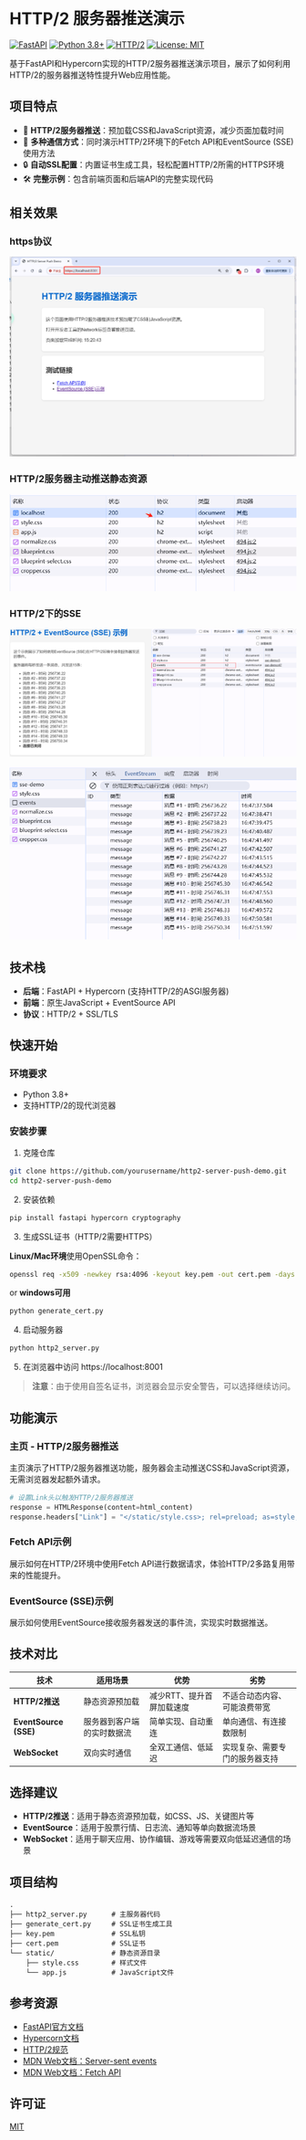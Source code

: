 # HTTP/2 服务器推送演示

[![FastAPI](https://img.shields.io/badge/FastAPI-0.95.0-009688.svg?style=flat&logo=fastapi)](https://fastapi.tiangolo.com/)
[![Python 3.8+](https://img.shields.io/badge/Python-3.8+-blue.svg?style=flat&logo=python)](https://www.python.org/)
[![HTTP/2](https://img.shields.io/badge/HTTP%2F2-Supported-brightgreen.svg)](https://http2.github.io/)
[![License: MIT](https://img.shields.io/badge/License-MIT-yellow.svg)](https://opensource.org/licenses/MIT)

基于FastAPI和Hypercorn实现的HTTP/2服务器推送演示项目，展示了如何利用HTTP/2的服务器推送特性提升Web应用性能。


## 项目特点

- 🚀 **HTTP/2服务器推送**：预加载CSS和JavaScript资源，减少页面加载时间
- 🔄 **多种通信方式**：同时演示HTTP/2环境下的Fetch API和EventSource (SSE)使用方法
- 🔒 **自动SSL配置**：内置证书生成工具，轻松配置HTTP/2所需的HTTPS环境
- 🛠️ **完整示例**：包含前端页面和后端API的完整实现代码

## 相关效果

### https协议

![HTTPS](./assets/https.png)

### HTTP/2服务器主动推送静态资源

![HTTP/2服务器推送](./assets/http2.png)


### HTTP/2下的SSE

![HTTP/2 SSE1](./assets/sse1.png)

![HTTP/2 SSE2](./assets/sse2.png)



## 技术栈

- **后端**：FastAPI + Hypercorn (支持HTTP/2的ASGI服务器)
- **前端**：原生JavaScript + EventSource API
- **协议**：HTTP/2 + SSL/TLS

## 快速开始

### 环境要求

- Python 3.8+
- 支持HTTP/2的现代浏览器

### 安装步骤

1. 克隆仓库

```bash
git clone https://github.com/yourusername/http2-server-push-demo.git
cd http2-server-push-demo
```

2. 安装依赖

```bash
pip install fastapi hypercorn cryptography
```

3. 生成SSL证书（HTTP/2需要HTTPS）

**Linux/Mac环境**使用OpenSSL命令：

```bash
openssl req -x509 -newkey rsa:4096 -keyout key.pem -out cert.pem -days 365 -nodes
```

or **windows可用**

```bash
python generate_cert.py
```

4. 启动服务器

```bash
python http2_server.py
```

5. 在浏览器中访问 https://localhost:8001

> **注意**：由于使用自签名证书，浏览器会显示安全警告，可以选择继续访问。

## 功能演示

### 主页 - HTTP/2服务器推送

主页演示了HTTP/2服务器推送功能，服务器会主动推送CSS和JavaScript资源，无需浏览器发起额外请求。

```python
# 设置Link头以触发HTTP/2服务器推送
response = HTMLResponse(content=html_content)
response.headers["Link"] = "</static/style.css>; rel=preload; as=style, </static/app.js>; rel=preload; as=script"
```

### Fetch API示例

展示如何在HTTP/2环境中使用Fetch API进行数据请求，体验HTTP/2多路复用带来的性能提升。

### EventSource (SSE)示例

展示如何使用EventSource接收服务器发送的事件流，实现实时数据推送。

## 技术对比

| 技术 | 适用场景 | 优势 | 劣势 |
|------|---------|------|------|
| **HTTP/2推送** | 静态资源预加载 | 减少RTT、提升首屏加载速度 | 不适合动态内容、可能浪费带宽 |
| **EventSource (SSE)** | 服务器到客户端的实时数据流 | 简单实现、自动重连 | 单向通信、有连接数限制 |
| **WebSocket** | 双向实时通信 | 全双工通信、低延迟 | 实现复杂、需要专门的服务器支持 |

## 选择建议

- **HTTP/2推送**：适用于静态资源预加载，如CSS、JS、关键图片等
- **EventSource**：适用于股票行情、日志流、通知等单向数据流场景
- **WebSocket**：适用于聊天应用、协作编辑、游戏等需要双向低延迟通信的场景

## 项目结构

```
.
├── http2_server.py      # 主服务器代码
├── generate_cert.py     # SSL证书生成工具
├── key.pem              # SSL私钥
├── cert.pem             # SSL证书
└── static/              # 静态资源目录
    ├── style.css        # 样式文件
    └── app.js           # JavaScript文件
```

## 参考资源

- [FastAPI官方文档](https://fastapi.tiangolo.com/)
- [Hypercorn文档](https://pgjones.gitlab.io/hypercorn/)
- [HTTP/2规范](https://http2.github.io/)
- [MDN Web文档：Server-sent events](https://developer.mozilla.org/en-US/docs/Web/API/Server-sent_events)
- [MDN Web文档：Fetch API](https://developer.mozilla.org/en-US/docs/Web/API/Fetch_API)

## 许可证

[MIT](LICENSE)